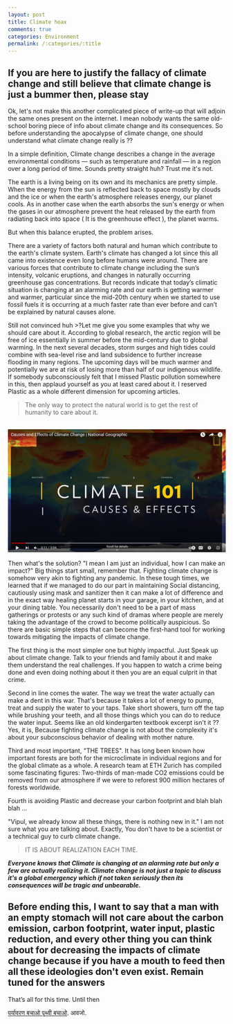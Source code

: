 ```yaml
---
layout: post
title: Climate hoax
comments: true
categories: Environment
permalink: /:categories/:title
---
```


## If you are here to justify the fallacy of climate change and still believe that climate change is just a bummer then, please stay

Ok, let's not make this another complicated piece of write-up that will adjoin the same ones present on the internet. I mean nobody wants the same old-school boring piece of info about climate change and its consequences. So before understanding the apocalypse of climate change, one should understand what climate change really is ??

In a simple definition, Climate change describes a change in the average environmental conditions — such as temperature and rainfall — in a region over a long period of time. Sounds pretty straight huh? Trust me it's not.

The earth is a living being on its own and its mechanics are pretty simple. When the energy from the sun is reflected back to space mostly by clouds and the ice or when the earth's atmosphere releases energy, our planet cools. As in another case when the earth absorbs the sun's energy or when the gases in our atmosphere prevent the heat released by the earth from radiating back into space ( It is the greenhouse effect ), the planet warms.

But when this balance erupted, the problem arises.

There are a variety of factors both natural and human which contribute to the earth's climate system. Earth's climate has changed a lot since this all came into existence even long before humans were around. There are various forces that contribute to climate change including the sun’s intensity, volcanic eruptions, and changes in naturally occurring greenhouse gas concentrations. But records indicate that today’s climatic situation is changing at an alarming rate and our earth is getting warmer and warmer, particular since the mid-20th century when we started to use fossil fuels it is occurring at a much faster rate than ever before and can’t be explained by natural causes alone.

Still not convinced huh >?Let me give you some examples that why we should care about it. According to global research, the arctic region will be free of ice essentially in summer before the mid-century due to global warming. In the next several decades, storm surges and high tides could combine with sea-level rise and land subsidence to further increase flooding in many regions. The upcoming days will be much warmer and potentially we are at risk of losing more than half of our indigenous wildlife. If somebody subconsciously felt that I missed Plastic pollution somewhere in this, then applaud yourself as you at least cared about it. I reserved Plastic as a whole different dimension for upcoming articles.

>The only way to protect the natural world is to get the rest of humanity to care about it.

&nbsp;
[![Climate](/assets/posts_images/climate.png)](https://youtu.be/G4H1N_yXBiA)

Then what's the solution? "I mean I am just an individual, how I can make an impact?" Big things start small, remember that.  Fighting climate change is somehow very akin to fighting any pandemic. In these tough times, we learned that if we managed to do our part in maintaining Social distancing, cautiously using mask and sanitizer then it can make a lot of difference and in the exact way healing planet starts in your garage, in your kitchen, and at your dining table. You necessarily don't need to be a part of mass gatherings or protests or any such kind of dramas where people are merely taking the advantage of the crowd to become politically auspicious. So there are basic simple steps that can become the first-hand tool for working towards mitigating the impacts of climate change.

The first thing is the most simpler one but highly impactful. Just Speak up about climate change. Talk to your friends and family about it and make them understand the real challenges. If you happen to watch a crime being done and even doing nothing about it then you are an equal culprit in that crime.

Second in line comes the water. The way we treat the water actually can make a dent in this war. That's because it takes a lot of energy to pump, treat and supply the water to your taps. Take short showers, turn off the tap while brushing your teeth, and all those things which you can do to reduce the water input. Seems like an old kindergarten textbook excerpt isn't it ?? Yes, it is, Because fighting climate change is not about the complexity it's about your subconscious behavior of dealing with mother nature.

Third and most important, "THE TREES".  It has long been known how important forests are both for the microclimate in individual regions and for the global climate as a whole. A research team at ETH Zurich has compiled some fascinating figures: Two-thirds of man-made CO2 emissions could be removed from our atmosphere if we were to reforest 900 million hectares of forests worldwide.

Fourth is avoiding Plastic and decrease your carbon footprint and blah blah blah ...

"Vipul, we already know all these things, there is nothing new in it." I am not sure what you are talking about. Exactly, You don't have to be a scientist or a technical guy to curb climate change.

> IT IS ABOUT REALIZATION EACH TIME.

***Everyone knows that Climate is changing at an alarming rate but only a few are actually realizing it. Climate change is not just a topic to discuss it's a global emergency which if not taken seriously then its consequences will be tragic and unbearable.***

## Before ending this, I want to say that a man with an empty stomach will not care about the carbon emission, carbon footprint, water input, plastic reduction, and every other thing you can think about for decreasing the impacts of climate change because if you have a mouth to feed then all these ideologies don't even exist. Remain tuned for the answers

That’s all for this time. Until then

[पर्यावरण बचाओ पृथ्वी बचाओ](https://youtu.be/uD4izuDMUQA). आवजो.
